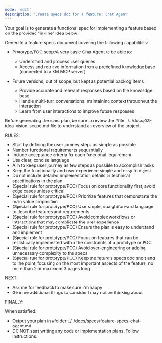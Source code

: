 ```yaml
---
mode: 'edit'
description: 'Create specs doc for a feature: Chat Agent'
---
```


Your goal is to generate a functional spec for implementing a feature based on the provided "in-line" idea below:

<idea>
Generate a feature specs document covering the following capabilities:

- Prototype/POC scopeA very basic Chat Agent to be able to:
  - Understand and process user queries
  - Access and retrieve information from a predefined knowledge base (connected to a KM MCP server)

- Future versions, out of scope, but kept as potential backlog items:
  - Provide accurate and relevant responses based on the knowledge base
  - Handle multi-turn conversations, maintaining context throughout the interaction
  - Learn from user interactions to improve future responses
  
</idea>

Before generating the spec plan, be sure to review the #file:../../docs/03-idea-vision-scope.md file to understand an overview of the project.

RULES:
- Start by defining the user journey steps as simple as possible
- Number functional requirements sequentially
- Include acceptance criteria for each functional requirement
- Use clear, concise language
- Aim to keep user journey as few steps as possible to accomplish tasks
- Keep the functionality and user experience simple and easy to digest
- Do not include detailed implementation details or technical specifications in the plan
- (Special rule for prototype/POC) Focus on core functionality first, avoid edge cases unless critical
- (Special rule for prototype/POC) Prioritize features that demonstrate the main value proposition
- (Special rule for prototype/POC) Use simple, straightforward language to describe features and requirements
- (Special rule for prototype/POC) Avoid complex workflows or interactions that may complicate the user experience
- (Special rule for prototype/POC) Ensure the plan is easy to understand and implement
- (Special rule for prototype/POC) Focus on features that can be realistically implemented within the constraints of a prototype or POC
- (Special rule for prototype/POC) Avoid over-engineering or adding unnecessary complexity to the specs
- (Special rule for prototype/POC) Keep the feture's specs doc short and to the point, focusing on the most important aspects of the feature, no more than 2 or maximum 3 pages long. 

NEXT:

- Ask me for feedback to make sure I'm happy
- Give me additional things to consider I may not be thinking about

FINALLY:

When satisfied:

- Output your plan in #folder:../../docs/specs/feature-specs-chat-agent.md
- DO NOT start writing any code or implementation plans. Follow instructions.